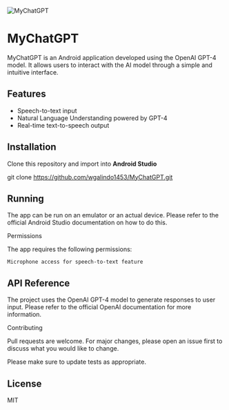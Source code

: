 ![MyChatGPT]([https://example.com/mychatgptdemo.gif](https://i.imgur.com/HcbguzG.mp4))

# MyChatGPT

MyChatGPT is an Android application developed using the OpenAI GPT-4 model. It allows users to interact with the AI model through a simple and intuitive interface.

## Features

- Speech-to-text input
- Natural Language Understanding powered by GPT-4
- Real-time text-to-speech output

## Installation

Clone this repository and import into **Android Studio**

git clone https://github.com/wgalindo1453/MyChatGPT.git

## Running

The app can be run on an emulator or an actual device. Please refer to the official Android Studio documentation on how to do this.

Permissions

The app requires the following permissions:

    Microphone access for speech-to-text feature

## API Reference

The project uses the OpenAI GPT-4 model to generate responses to user input. Please refer to the official OpenAI documentation for more information.

Contributing

Pull requests are welcome. For major changes, please open an issue first to discuss what you would like to change.

Please make sure to update tests as appropriate.

## License

MIT

